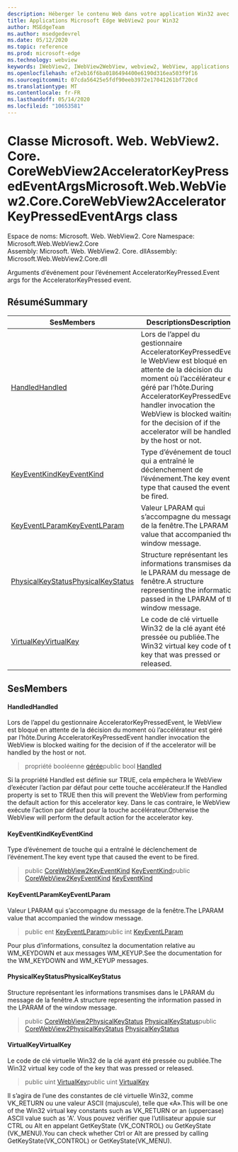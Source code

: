 ```yaml
---
description: Héberger le contenu Web dans votre application Win32 avec le contrôle Microsoft Edge WebView2
title: Applications Microsoft Edge WebView2 pour Win32
author: MSEdgeTeam
ms.author: msedgedevrel
ms.date: 05/12/2020
ms.topic: reference
ms.prod: microsoft-edge
ms.technology: webview
keywords: IWebView2, IWebView2WebView, webview2, WebView, applications Win32, Win32, Edge, ICoreWebView2, ICoreWebView2Controller, contrôle de navigateur, html Edge
ms.openlocfilehash: ef2eb16f6ba0186494400e6190d316ea503f9f16
ms.sourcegitcommit: 07cda56425e5fdf90eeb3972e17041261bf720cd
ms.translationtype: MT
ms.contentlocale: fr-FR
ms.lasthandoff: 05/14/2020
ms.locfileid: "10653581"
---
```

# <span data-ttu-id="8dfa3-104">Classe Microsoft. Web. WebView2. Core. CoreWebView2AcceleratorKeyPressedEventArgs</span><span class="sxs-lookup"><span data-stu-id="8dfa3-104">Microsoft.Web.WebView2.Core.CoreWebView2AcceleratorKeyPressedEventArgs class</span></span> 

<span data-ttu-id="8dfa3-105">Espace de noms: Microsoft. Web. WebView2. Core </span><span class="sxs-lookup"><span data-stu-id="8dfa3-105">Namespace: Microsoft.Web.WebView2.Core</span></span>\
<span data-ttu-id="8dfa3-106">Assembly: Microsoft. Web. WebView2. Core. dll</span><span class="sxs-lookup"><span data-stu-id="8dfa3-106">Assembly: Microsoft.Web.WebView2.Core.dll</span></span>

<span data-ttu-id="8dfa3-107">Arguments d’événement pour l’événement AcceleratorKeyPressed.</span><span class="sxs-lookup"><span data-stu-id="8dfa3-107">Event args for the AcceleratorKeyPressed event.</span></span>

## <span data-ttu-id="8dfa3-108">Résumé</span><span class="sxs-lookup"><span data-stu-id="8dfa3-108">Summary</span></span>

 <span data-ttu-id="8dfa3-109">Ses</span><span class="sxs-lookup"><span data-stu-id="8dfa3-109">Members</span></span>                        | <span data-ttu-id="8dfa3-110">Descriptions</span><span class="sxs-lookup"><span data-stu-id="8dfa3-110">Descriptions</span></span>
--------------------------------|---------------------------------------------
[<span data-ttu-id="8dfa3-111">Handled</span><span class="sxs-lookup"><span data-stu-id="8dfa3-111">Handled</span></span>](#handled) | <span data-ttu-id="8dfa3-112">Lors de l’appel du gestionnaire AcceleratorKeyPressedEvent, le WebView est bloqué en attente de la décision du moment où l’accélérateur est géré par l’hôte.</span><span class="sxs-lookup"><span data-stu-id="8dfa3-112">During AcceleratorKeyPressedEvent handler invocation the WebView is blocked waiting for the decision of if the accelerator will be handled by the host or not.</span></span>
[<span data-ttu-id="8dfa3-113">KeyEventKind</span><span class="sxs-lookup"><span data-stu-id="8dfa3-113">KeyEventKind</span></span>](#keyeventkind) | <span data-ttu-id="8dfa3-114">Type d’événement de touche qui a entraîné le déclenchement de l’événement.</span><span class="sxs-lookup"><span data-stu-id="8dfa3-114">The key event type that caused the event to be fired.</span></span>
[<span data-ttu-id="8dfa3-115">KeyEventLParam</span><span class="sxs-lookup"><span data-stu-id="8dfa3-115">KeyEventLParam</span></span>](#keyeventlparam) | <span data-ttu-id="8dfa3-116">Valeur LPARAM qui s’accompagne du message de la fenêtre.</span><span class="sxs-lookup"><span data-stu-id="8dfa3-116">The LPARAM value that accompanied the window message.</span></span>
[<span data-ttu-id="8dfa3-117">PhysicalKeyStatus</span><span class="sxs-lookup"><span data-stu-id="8dfa3-117">PhysicalKeyStatus</span></span>](#physicalkeystatus) | <span data-ttu-id="8dfa3-118">Structure représentant les informations transmises dans le LPARAM du message de la fenêtre.</span><span class="sxs-lookup"><span data-stu-id="8dfa3-118">A structure representing the information passed in the LPARAM of the window message.</span></span>
[<span data-ttu-id="8dfa3-119">VirtualKey</span><span class="sxs-lookup"><span data-stu-id="8dfa3-119">VirtualKey</span></span>](#virtualkey) | <span data-ttu-id="8dfa3-120">Le code de clé virtuelle Win32 de la clé ayant été pressée ou publiée.</span><span class="sxs-lookup"><span data-stu-id="8dfa3-120">The Win32 virtual key code of the key that was pressed or released.</span></span>

## <span data-ttu-id="8dfa3-121">Ses</span><span class="sxs-lookup"><span data-stu-id="8dfa3-121">Members</span></span>

#### <span data-ttu-id="8dfa3-122">Handled</span><span class="sxs-lookup"><span data-stu-id="8dfa3-122">Handled</span></span> 

<span data-ttu-id="8dfa3-123">Lors de l’appel du gestionnaire AcceleratorKeyPressedEvent, le WebView est bloqué en attente de la décision du moment où l’accélérateur est géré par l’hôte.</span><span class="sxs-lookup"><span data-stu-id="8dfa3-123">During AcceleratorKeyPressedEvent handler invocation the WebView is blocked waiting for the decision of if the accelerator will be handled by the host or not.</span></span>

> <span data-ttu-id="8dfa3-124">propriété booléenne [gérée](#handled)</span><span class="sxs-lookup"><span data-stu-id="8dfa3-124">public bool [Handled](#handled)</span></span>

<span data-ttu-id="8dfa3-125">Si la propriété Handled est définie sur TRUE, cela empêchera le WebView d’exécuter l’action par défaut pour cette touche accélérateur.</span><span class="sxs-lookup"><span data-stu-id="8dfa3-125">If the Handled property is set to TRUE then this will prevent the WebView from performing the default action for this accelerator key.</span></span> <span data-ttu-id="8dfa3-126">Dans le cas contraire, le WebView exécute l’action par défaut pour la touche accélérateur.</span><span class="sxs-lookup"><span data-stu-id="8dfa3-126">Otherwise the WebView will perform the default action for the accelerator key.</span></span>

#### <span data-ttu-id="8dfa3-127">KeyEventKind</span><span class="sxs-lookup"><span data-stu-id="8dfa3-127">KeyEventKind</span></span> 

<span data-ttu-id="8dfa3-128">Type d’événement de touche qui a entraîné le déclenchement de l’événement.</span><span class="sxs-lookup"><span data-stu-id="8dfa3-128">The key event type that caused the event to be fired.</span></span>

> <span data-ttu-id="8dfa3-129">public [CoreWebView2KeyEventKind](./namespace-microsoft-web-webview2-core.md) [KeyEventKind](#keyeventkind)</span><span class="sxs-lookup"><span data-stu-id="8dfa3-129">public [CoreWebView2KeyEventKind](./namespace-microsoft-web-webview2-core.md) [KeyEventKind](#keyeventkind)</span></span>

#### <span data-ttu-id="8dfa3-130">KeyEventLParam</span><span class="sxs-lookup"><span data-stu-id="8dfa3-130">KeyEventLParam</span></span> 

<span data-ttu-id="8dfa3-131">Valeur LPARAM qui s’accompagne du message de la fenêtre.</span><span class="sxs-lookup"><span data-stu-id="8dfa3-131">The LPARAM value that accompanied the window message.</span></span>

> <span data-ttu-id="8dfa3-132">public ent [KeyEventLParam](#keyeventlparam)</span><span class="sxs-lookup"><span data-stu-id="8dfa3-132">public int [KeyEventLParam](#keyeventlparam)</span></span>

<span data-ttu-id="8dfa3-133">Pour plus d’informations, consultez la documentation relative au WM_KEYDOWN et aux messages WM_KEYUP.</span><span class="sxs-lookup"><span data-stu-id="8dfa3-133">See the documentation for the WM_KEYDOWN and WM_KEYUP messages.</span></span>

#### <span data-ttu-id="8dfa3-134">PhysicalKeyStatus</span><span class="sxs-lookup"><span data-stu-id="8dfa3-134">PhysicalKeyStatus</span></span> 

<span data-ttu-id="8dfa3-135">Structure représentant les informations transmises dans le LPARAM du message de la fenêtre.</span><span class="sxs-lookup"><span data-stu-id="8dfa3-135">A structure representing the information passed in the LPARAM of the window message.</span></span>

> <span data-ttu-id="8dfa3-136">public [CoreWebView2PhysicalKeyStatus](microsoft-web-webview2-core-corewebview2physicalkeystatus.md) [PhysicalKeyStatus](#physicalkeystatus)</span><span class="sxs-lookup"><span data-stu-id="8dfa3-136">public [CoreWebView2PhysicalKeyStatus](microsoft-web-webview2-core-corewebview2physicalkeystatus.md) [PhysicalKeyStatus](#physicalkeystatus)</span></span>

#### <span data-ttu-id="8dfa3-137">VirtualKey</span><span class="sxs-lookup"><span data-stu-id="8dfa3-137">VirtualKey</span></span> 

<span data-ttu-id="8dfa3-138">Le code de clé virtuelle Win32 de la clé ayant été pressée ou publiée.</span><span class="sxs-lookup"><span data-stu-id="8dfa3-138">The Win32 virtual key code of the key that was pressed or released.</span></span>

> <span data-ttu-id="8dfa3-139">public uint [VirtualKey](#virtualkey)</span><span class="sxs-lookup"><span data-stu-id="8dfa3-139">public uint [VirtualKey](#virtualkey)</span></span>

<span data-ttu-id="8dfa3-140">Il s’agira de l’une des constantes de clé virtuelle Win32, comme VK_RETURN ou une valeur ASCII (majuscule), telle que «A».</span><span class="sxs-lookup"><span data-stu-id="8dfa3-140">This will be one of the Win32 virtual key constants such as VK_RETURN or an (uppercase) ASCII value such as 'A'.</span></span> <span data-ttu-id="8dfa3-141">Vous pouvez vérifier que l’utilisateur appuie sur CTRL ou Alt en appelant GetKeyState (VK_CONTROL) ou GetKeyState (VK_MENU).</span><span class="sxs-lookup"><span data-stu-id="8dfa3-141">You can check whether Ctrl or Alt are pressed by calling GetKeyState(VK_CONTROL) or GetKeyState(VK_MENU).</span></span>

